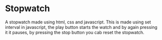 # Stopwatch
A stopwatch made using html, css and javascript. This is made using set interval in javascript, the play button starts the watch and by again pressing it it pauses, by pressing the stop button you cab reset the stopwatch.
